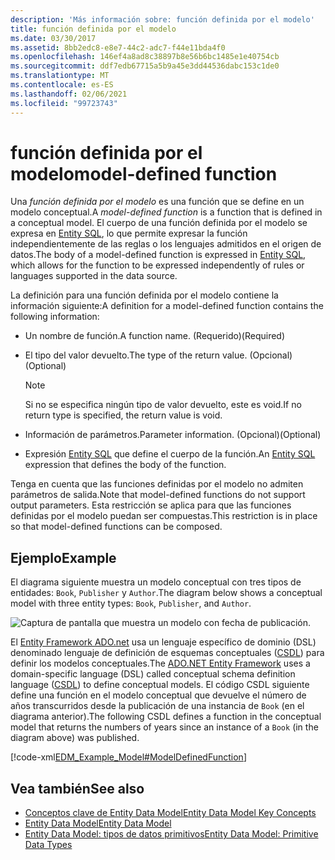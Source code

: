```yaml
---
description: 'Más información sobre: función definida por el modelo'
title: función definida por el modelo
ms.date: 03/30/2017
ms.assetid: 8bb2edc8-e8e7-44c2-adc7-f44e11bda4f0
ms.openlocfilehash: 146ef4a8ad8c38897b8e56b6bc1485e1e40754cb
ms.sourcegitcommit: ddf7edb67715a5b9a45e3dd44536dabc153c1de0
ms.translationtype: MT
ms.contentlocale: es-ES
ms.lasthandoff: 02/06/2021
ms.locfileid: "99723743"
---
```

# <a name="model-defined-function"></a><span data-ttu-id="adc36-103">función definida por el modelo</span><span class="sxs-lookup"><span data-stu-id="adc36-103">model-defined function</span></span>

<span data-ttu-id="adc36-104">Una *función definida por el modelo* es una función que se define en un modelo conceptual.</span><span class="sxs-lookup"><span data-stu-id="adc36-104">A *model-defined function* is a function that is defined in a conceptual model.</span></span> <span data-ttu-id="adc36-105">El cuerpo de una función definida por el modelo se expresa en [Entity SQL](./ef/language-reference/entity-sql-language.md), lo que permite expresar la función independientemente de las reglas o los lenguajes admitidos en el origen de datos.</span><span class="sxs-lookup"><span data-stu-id="adc36-105">The body of a model-defined function is expressed in [Entity SQL](./ef/language-reference/entity-sql-language.md), which allows for the function to be expressed independently of rules or languages supported in the data source.</span></span>  
  
 <span data-ttu-id="adc36-106">La definición para una función definida por el modelo contiene la información siguiente:</span><span class="sxs-lookup"><span data-stu-id="adc36-106">A definition for a model-defined function contains the following information:</span></span>  
  
- <span data-ttu-id="adc36-107">Un nombre de función.</span><span class="sxs-lookup"><span data-stu-id="adc36-107">A function name.</span></span> <span data-ttu-id="adc36-108">(Requerido)</span><span class="sxs-lookup"><span data-stu-id="adc36-108">(Required)</span></span>  
  
- <span data-ttu-id="adc36-109">El tipo del valor devuelto.</span><span class="sxs-lookup"><span data-stu-id="adc36-109">The type of the return value.</span></span> <span data-ttu-id="adc36-110">(Opcional)</span><span class="sxs-lookup"><span data-stu-id="adc36-110">(Optional)</span></span>  
  
    > [!NOTE]
    > <span data-ttu-id="adc36-111">Si no se especifica ningún tipo de valor devuelto, este es void.</span><span class="sxs-lookup"><span data-stu-id="adc36-111">If no return type is specified, the return value is void.</span></span>  
  
- <span data-ttu-id="adc36-112">Información de parámetros.</span><span class="sxs-lookup"><span data-stu-id="adc36-112">Parameter information.</span></span> <span data-ttu-id="adc36-113">(Opcional)</span><span class="sxs-lookup"><span data-stu-id="adc36-113">(Optional)</span></span>  
  
- <span data-ttu-id="adc36-114">Expresión [Entity SQL](./ef/language-reference/entity-sql-language.md) que define el cuerpo de la función.</span><span class="sxs-lookup"><span data-stu-id="adc36-114">An [Entity SQL](./ef/language-reference/entity-sql-language.md) expression that defines the body of the function.</span></span>  
  
 <span data-ttu-id="adc36-115">Tenga en cuenta que las funciones definidas por el modelo no admiten parámetros de salida.</span><span class="sxs-lookup"><span data-stu-id="adc36-115">Note that model-defined functions do not support output parameters.</span></span> <span data-ttu-id="adc36-116">Esta restricción se aplica para que las funciones definidas por el modelo puedan ser compuestas.</span><span class="sxs-lookup"><span data-stu-id="adc36-116">This restriction is in place so that model-defined functions can be composed.</span></span>  
  
## <a name="example"></a><span data-ttu-id="adc36-117">Ejemplo</span><span class="sxs-lookup"><span data-stu-id="adc36-117">Example</span></span>  

 <span data-ttu-id="adc36-118">El diagrama siguiente muestra un modelo conceptual con tres tipos de entidades: `Book`, `Publisher` y `Author`.</span><span class="sxs-lookup"><span data-stu-id="adc36-118">The diagram below shows a conceptual model with three entity types: `Book`, `Publisher`, and `Author`.</span></span>  
  
 ![Captura de pantalla que muestra un modelo con fecha de publicación.](./media/model-defined-function/model-published-date-three-entity-types.gif)  
  
 <span data-ttu-id="adc36-120">El [Entity Framework ADO.net](./ef/index.md) usa un lenguaje específico de dominio (DSL) denominado lenguaje de definición de esquemas conceptuales ([CSDL](/ef/ef6/modeling/designer/advanced/edmx/csdl-spec)) para definir los modelos conceptuales.</span><span class="sxs-lookup"><span data-stu-id="adc36-120">The [ADO.NET Entity Framework](./ef/index.md) uses a domain-specific language (DSL) called conceptual schema definition language ([CSDL](/ef/ef6/modeling/designer/advanced/edmx/csdl-spec)) to define conceptual models.</span></span> <span data-ttu-id="adc36-121">El código CSDL siguiente define una función en el modelo conceptual que devuelve el número de años transcurridos desde la publicación de una instancia de `Book` (en el diagrama anterior).</span><span class="sxs-lookup"><span data-stu-id="adc36-121">The following CSDL defines a function in the conceptual model that returns the numbers of years since an instance of a `Book` (in the diagram above) was published.</span></span>  
  
 [!code-xml[EDM_Example_Model#ModelDefinedFunction](../../../../samples/snippets/xml/VS_Snippets_Data/edm_example_model/xml/books4.edmx#modeldefinedfunction)]  
  
## <a name="see-also"></a><span data-ttu-id="adc36-122">Vea también</span><span class="sxs-lookup"><span data-stu-id="adc36-122">See also</span></span>

- [<span data-ttu-id="adc36-123">Conceptos clave de Entity Data Model</span><span class="sxs-lookup"><span data-stu-id="adc36-123">Entity Data Model Key Concepts</span></span>](entity-data-model-key-concepts.md)
- [<span data-ttu-id="adc36-124">Entity Data Model</span><span class="sxs-lookup"><span data-stu-id="adc36-124">Entity Data Model</span></span>](entity-data-model.md)
- [<span data-ttu-id="adc36-125">Entity Data Model: tipos de datos primitivos</span><span class="sxs-lookup"><span data-stu-id="adc36-125">Entity Data Model: Primitive Data Types</span></span>](entity-data-model-primitive-data-types.md)
